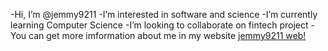 -Hi, I’m @jemmy9211
-I’m interested in software and science 
-I’m currently learning Computer Science
-I’m looking to collaborate on fintech project 
-You can get more imformation about me in my website
 [jemmy9211 web!](http://jemmy9211.github.io)

<!---
jemmy9211/jemmy9211 is a ✨ special ✨ repository because its `README.md` (this file) appears on your GitHub profile.
You can click the Preview link to take a look at your changes.
--->
